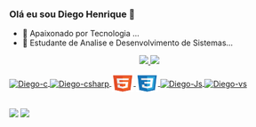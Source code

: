 ### Olá eu sou  Diego Henrique 👋
- 🔭 Apaixonado por Tecnologia ...
- 🌱 Estudante de Analise e Desenvolvimento de Sistemas...
<div align="center">
  <a href="https://github.com/DiegoHenrique89">
  <img height="150em" src="https://github-readme-stats.vercel.app/api?username=DiegoHenrique89&show_icons=true&theme=highcontrast&include_all_commits=true&count_private=true"/>
  <img height="150em" src="https://github-readme-stats.vercel.app/api/top-langs/?username=DiegoHenrique89&layout=compact&langs_count=7&theme=cobalt"/>
</div>

<div style="display: inline_block"><br>
  <img align="center" alt="Diego-c" height="30" width="40" src="https://cdn.jsdelivr.net/gh/devicons/devicon/icons/c/c-original.svg" />
  <img align="center" alt="Diego-csharp" height="30" width="40" src="https://cdn.jsdelivr.net/gh/devicons/devicon/icons/csharp/csharp-original.svg" />
  <img align="center" alt="Diego-HTML" height="30" width="40" src="https://raw.githubusercontent.com/devicons/devicon/master/icons/html5/html5-original.svg">
  <img align="center" alt="Diego-CSS" height="30" width="40" src="https://raw.githubusercontent.com/devicons/devicon/master/icons/css3/css3-original.svg">
  <img align="center" alt="Diego-Js" height="30" width="40" src="https://cdn.jsdelivr.net/gh/devicons/devicon/icons/javascript/javascript-original.svg" />
  <img align="center" alt="Diego-vs" height="30" width="40" src="https://cdn.jsdelivr.net/gh/devicons/devicon/icons/vscode/vscode-original.svg" />
 

  </div>
  
##
<div>
  <a href="https://www.linkedin.com/in/diego-henrique-2535aa188/" target="_blank"><img src="https://img.shields.io/badge/-LinkedIn-%230077B5?style=for-the-badge&logo=linkedin&logoColor=white" target="_blank"></a> 
   <a href = "dhenrique287@gmail.com"><img src="https://img.shields.io/badge/-Gmail-%23333?style=for-the-badge&logo=gmail&logoColor=white" target="_blank"></a>
</div>  
